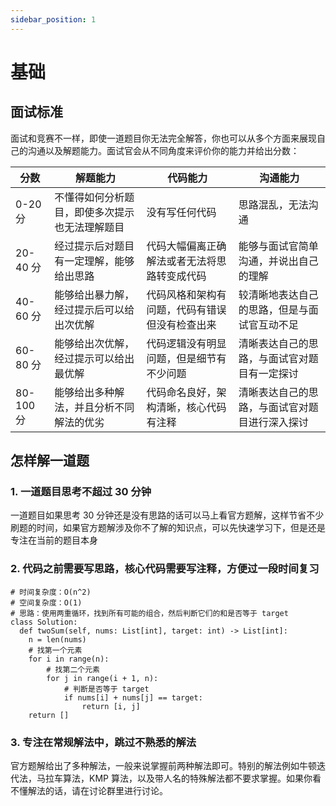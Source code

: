 ```yaml
---
sidebar_position: 1
---
```


# 基础

## 面试标准
面试和竞赛不一样，即使一道题目你无法完全解答，你也可以从多个方面来展现自己的沟通以及解题能力。面试官会从不同角度来评价你的能力并给出分数：

| 分数      | 解题能力     | 代码能力 | 沟通能力 |
| -----     | -----------  | -------  | -------  |
| 0-20 分   | 不懂得如何分析题目，即使多次提示也无法理解题目 | 没有写任何代码 | 思路混乱，无法沟通|
| 20-40 分  | 经过提示后对题目有一定理解，能够给出思路       | 代码大幅偏离正确解法或者无法将思路转变成代码 | 能够与面试官简单沟通，并说出自己的理解 |
| 40-60 分  | 能够给出暴力解，经过提示后可以给出次优解       | 代码风格和架构有问题，代码有错误但没有检查出来 | 较清晰地表达自己的思路，但是与面试官互动不足 | 
| 60-80 分  | 能够给出次优解，经过提示可以给出最优解         | 代码逻辑没有明显问题，但是细节有不少问题 | 清晰表达自己的思路，与面试官对题目有一定探讨 | 
| 80-100 分 | 能够给出多种解法，并且分析不同解法的优劣       | 代码命名良好，架构清晰，核心代码有注释 | 清晰表达自己的思路，与面试官对题目进行深入探讨 |

## 怎样解一道题

### 1. 一道题目思考不超过 30 分钟
一道题目如果思考 30 分钟还是没有思路的话可以马上看官方题解，这样节省不少刷题的时间，如果官方题解涉及你不了解的知识点，可以先快速学习下，但是还是专注在当前的题目本身

### 2. 代码之前需要写思路，核心代码需要写注释，方便过一段时间复习

```
# 时间复杂度：O(n^2)
# 空间复杂度：O(1)
# 思路：使用两重循环，找到所有可能的组合，然后判断它们的和是否等于 target
class Solution:
  def twoSum(self, nums: List[int], target: int) -> List[int]:
    n = len(nums)
    # 找第一个元素
    for i in range(n):
        # 找第二个元素
        for j in range(i + 1, n):
            # 判断是否等于 target
            if nums[i] + nums[j] == target:
                return [i, j]
    return []
```

### 3. 专注在常规解法中，跳过不熟悉的解法
官方题解给出了多种解法，一般来说掌握前两种解法即可。特别的解法例如牛顿迭代法，马拉车算法，KMP 算法，以及带人名的特殊解法都不要求掌握。如果你看不懂解法的话，请在讨论群里进行讨论。

